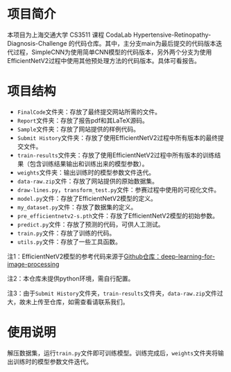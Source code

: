 # 项目简介
本项目为上海交通大学 CS3511 课程 CodaLab Hypertensive-Retinopathy-Diagnosis-Challenge 的代码仓库。其中，主分支main为最后提交的代码版本迭代过程，SimpleCNN为使用简单CNN模型的代码版本，另外两个分支为使用EfficientNetV2过程中使用其他预处理方法的代码版本。具体可看报告。

# 项目结构
- `FinalCode`文件夹：存放了最终提交网站所需的文件。
- `Report`文件夹：存放了报告pdf和其LaTeX源码。
- `Sample`文件夹：存放了网站提供的样例代码。
- `Submit History`文件夹：存放了使用EfficientNetV2过程中所有版本的最终提交文件。
- `train-results`文件夹：存放了使用EfficientNetV2过程中所有版本的训练结果（包含训练结果输出和训练出来的模型参数）。
- `weights`文件夹：输出训练时的模型参数文件迭代。
- `data-raw.zip`文件：存放了网站提供的原始数据集。
- `draw-lines.py`，`transform_test.py`文件：参赛过程中使用的可视化文件。
- `model.py`文件：存放了EfficientNetV2模型的定义。
- `my_dataset.py`文件：存放了数据集的定义。
- `pre_efficientnetv2-s.pth`文件：存放了EfficientNetV2模型的初始参数。
- `predict.py`文件：存放了预测的代码，可供人工测试。
- `train.py`文件：存放了训练的代码。
- `utils.py`文件：存放了一些工具函数。

注1：EfficientNetV2模型的参考代码来源于[Github仓库：deep-learning-for-image-processing](https://github.com/WZMIAOMIAO/deep-learning-for-image-processing/tree/master/pytorch_classification/Test11_efficientnetV2)

注2：本仓库未提供python环境，需自行配置。

注3：由于`Submit History`文件夹，`train-results`文件夹，`data-raw.zip`文件过大，故未上传至仓库，如需查看请联系我们。

# 使用说明
解压数据集，运行`train.py`文件即可训练模型。训练完成后，`weights`文件夹将输出训练时的模型参数文件迭代。
